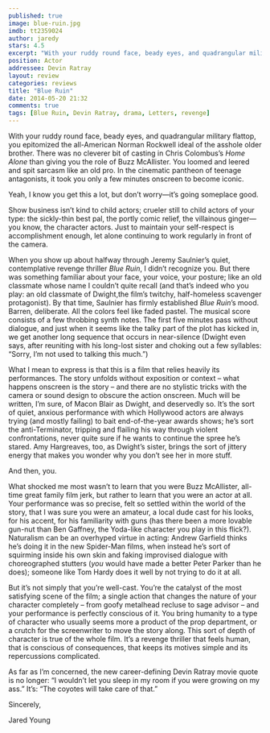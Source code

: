 ```yaml
---
published: true
image: blue-ruin.jpg
imdb: tt2359024
author: jaredy
stars: 4.5
excerpt: "With your ruddy round face, beady eyes, and quadrangular military flattop, you epitomized the all-American Norman Rockwell ideal of the asshole older brother."
position: Actor
addressee: Devin Ratray
layout: review
categories: reviews
title: "Blue Ruin"
date: 2014-05-20 21:32
comments: true
tags: [Blue Ruin, Devin Ratray, drama, Letters, revenge]
---
```

<p>With your ruddy round face, beady eyes, and quadrangular military flattop, you epitomized the all-American Norman Rockwell ideal of the asshole older brother. There was no cleverer bit of casting in Chris Colombus&rsquo;s <em>Home Alone</em> than giving you the role of Buzz McAllister. You loomed and leered and spit sarcasm like an old pro. In the cinematic pantheon of teenage antagonists, it took you only a few minutes onscreen to become iconic.&nbsp;</p>
<p>Yeah, I know you get this a lot, but don&rsquo;t worry&mdash;it&rsquo;s going someplace good.</p>
<p>Show business isn&rsquo;t kind to child actors; crueler still to child actors of your type: the sickly-thin best pal, the portly comic relief, the villainous ginger&mdash;you know, the character actors. Just to maintain your self-respect is accomplishment enough, let alone continuing to work regularly in front of the camera.</p>
<p>When you show up about halfway through Jeremy Saulnier&rsquo;s quiet, contemplative revenge thriller <em>Blue Ruin</em>, I didn&rsquo;t recognize you. But there was something familiar about your face, your voice, your posture; like an old classmate whose name I couldn&rsquo;t quite recall (and that&rsquo;s indeed who you play: an old classmate of Dwight,the film&rsquo;s twitchy, half-homeless scavenger protagonist). By that time, Saulnier has firmly established <em>Blue Ruin</em>&rsquo;s mood. Barren, deliberate. All the colors feel like faded pastel. The musical score consists of a few throbbing synth notes. The first five minutes pass without dialogue, and just when it seems like the talky part of the plot has kicked in, we get another long sequence that occurs in near-silence (Dwight even says, after reuniting with his long-lost sister and choking out a few syllables: &ldquo;Sorry, I&rsquo;m not used to talking this much.&rdquo;)</p>
<p>What I mean to express is that this is a film that relies heavily its performances. The story unfolds without exposition or context &ndash; what happens onscreen is the story &ndash; and there are no stylistic tricks with the camera or sound design to obscure the action onscreen. Much will be written, I&rsquo;m sure, of Macon Blair as Dwight, and deservedly so. It&rsquo;s the sort of quiet, anxious performance with which Hollywood actors are always trying (and mostly failing) to bait end-of-the-year awards shows; he&rsquo;s sort the anti-Terminator, tripping and flailing his way through violent confrontations, never quite sure if he wants to continue the spree he&rsquo;s stared. Amy Hargreaves, too, as Dwight&rsquo;s sister, brings the sort of jittery energy that makes you wonder why you don&rsquo;t see her in more stuff.&nbsp;</p>
<p>And then, you.&nbsp;</p>
<p>What shocked me most wasn&rsquo;t to learn that you were Buzz McAllister, all-time great family film jerk, but rather to learn that you were an actor at all. Your performance was so precise, felt so settled within the world of the story, that I was sure you were an amateur, a local dude cast for his looks, for his accent, for his familiarity with guns (has there been a more lovable gun-nut than Ben Gaffney, the Yoda-like character you play in this flick?). Naturalism can be an overhyped virtue in acting: Andrew Garfield thinks he&rsquo;s doing it in the new Spider-Man films, when instead he&rsquo;s sort of squirming inside his own skin and faking improvised dialogue with choreographed stutters (<em>you</em> would have made a better Peter Parker than he does); someone like Tom Hardy does it well by not trying to do it at all.&nbsp;</p>
<p>But it&rsquo;s not simply that you&rsquo;re well-cast. You&rsquo;re the catalyst of the most satisfying scene of the film; a single action that changes the nature of your character completely &ndash; from goofy metalhead recluse to sage advisor &ndash; and your performance is perfectly conscious of it. You bring humanity to a type of character who usually seems more a product of the prop department, or a crutch for the screenwriter to move the story along. This sort of depth of character is true of the whole film. It&rsquo;s a revenge thriller that feels human, that is conscious of consequences, that keeps its motives simple and its repercussions complicated.</p>
<p>As far as I&rsquo;m concerned, the new career-defining Devin Ratray movie quote is no longer: &ldquo;I wouldn&rsquo;t let you sleep in my room if you were growing on my ass.&rdquo; It&rsquo;s: &ldquo;The coyotes will take care of that.&rdquo;</p>
<p>Sincerely,&nbsp;</p>
<p>Jared Young</p>
